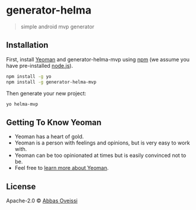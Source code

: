 # generator-helma
> simple android mvp generator

## Installation

First, install [Yeoman](http://yeoman.io) and generator-helma-mvp using [npm](https://www.npmjs.com/) (we assume you have pre-installed [node.js](https://nodejs.org/)).

```bash
npm install -g yo
npm install -g generator-helma-mvp
```

Then generate your new project:

```bash
yo helma-mvp
```

## Getting To Know Yeoman

 * Yeoman has a heart of gold.
 * Yeoman is a person with feelings and opinions, but is very easy to work with.
 * Yeoman can be too opinionated at times but is easily convinced not to be.
 * Feel free to [learn more about Yeoman](http://yeoman.io/).

## License

Apache-2.0 © [Abbas Oveissi](http://abbas.oveissi.ir)


[npm-image]: https://badge.fury.io/js/generator-helma.svg
[npm-url]: https://npmjs.org/package/generator-helma
[travis-image]: https://travis-ci.org/د/generator-helma.svg?branch=master
[travis-url]: https://travis-ci.org/د/generator-helma
[daviddm-image]: https://david-dm.org/د/generator-helma.svg?theme=shields.io
[daviddm-url]: https://david-dm.org/د/generator-helma
